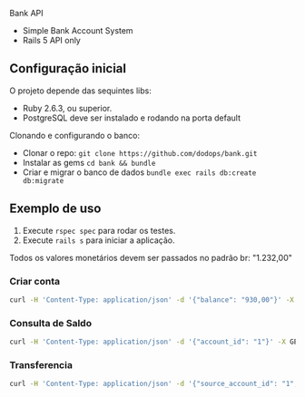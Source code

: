 Bank API

* Simple Bank Account System
* Rails 5 API only

## Configuração inicial

O projeto depende das sequintes libs:

* Ruby 2.6.3, ou superior.
* PostgreSQL deve ser instalado e rodando na porta default

Clonando e configurando o banco:

* Clonar o repo: `git clone https://github.com/dodops/bank.git`
* Instalar as gems `cd bank && bundle`
* Criar e migrar o banco de dados `bundle exec rails db:create db:migrate`

## Exemplo de uso

1. Execute `rspec spec` para rodar os testes.
2. Execute `rails s` para iniciar a aplicação. 

Todos os valores monetários devem ser passados no padrão br: "1.232,00"

### Criar conta


```bash
curl -H 'Content-Type: application/json' -d '{"balance": "930,00"}' -X POST 'http://localhost:3000/accounts'
```

### Consulta de Saldo
```bash
curl -H 'Content-Type: application/json' -d '{"account_id": "1"}' -X GET 'http://localhost:3000/accounts/balance'
```

### Transferencia
```bash
curl -H 'Content-Type: application/json' -d '{"source_account_id": "1", "destination_account_id": "2", "amount": "450,00"}' -X POST 'http://localhost:3000/accounts/transfer'
```

